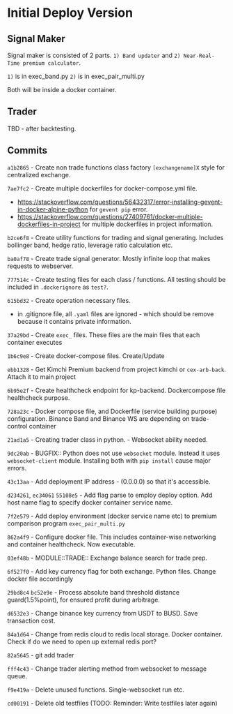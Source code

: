 # Initial Deploy Version

## Signal Maker

Signal maker is consisted of 2 parts. `1) Band updater` and `2) Near-Real-Time premium calculator`.

`1)` is in exec_band.py 
`2)` is in exec_pair_multi.py

Both will be inside a docker container. 

## Trader

TBD - after backtesting.

## Commits

`a1b2865` - Create non trade functions class factory `[exchangename]X` style for centralized exchange.

`7ae7fc2` - Create multiple dockerfiles for docker-compose.yml file. 
  - https://stackoverflow.com/questions/56432317/error-installing-gevent-in-docker-alpine-python for `gevent pip` error.
  - https://stackoverflow.com/questions/27409761/docker-multiple-dockerfiles-in-project for multiple dockerfiles in project information.

`b2ce6f8` - Create utility functions for trading and signal generating. Includes bollinger band, hedge ratio, leverage ratio calculation etc. 

`ba0af78` - Create trade signal generator. Mostly infinite loop that makes requests to webserver.

`777514c` - Create testing files for each class / functions. All testing should be included in `.dockerignore` as `test?`.

`615bd32` - Create operation necessary files.
  - in .gitignore file, all `.yaml` files are ignored - which should be remove because it contains private information.

`37a29bd` - Create `exec_` files. These files are the main files that each container executes

`1b6c9e8` - Create docker-compose files. Create/Update

`ebb1328` - Get Kimchi Premium backend from project kimchi or `cex-arb-back`. Attach it to main project

`6b95e2f` - Create healthcheck endpoint for kp-backend. Dockercompose file healthcheck purpose.

`728a23c` - Docker compose file, and Dockerfile (service building purpose) configuration. Binance Band and Binance WS are depending on trade-control container

`21ad1a5` - Creating trader class in python. - Websocket ability needed. 

`9dc20ab` - BUGFIX:: Python does not use `websocket` module. Instead it uses `websocket-client` module. Installing both with `pip install` cause major errors.

`43c13aa` - Add deployment IP address - (0.0.0.0) so that it's accessible.

`d234261`, `ec34061` `55108e5` - Add flag parse to employ deploy option. Add host name flag to specify docker container service name.

`7f2e579` - Add deploy environment (docker service name etc) to premium comparison program `exec_pair_multi.py`

`862a4f9` - Configure docker file. This includes container-wise networking and container healthcheck. Now executable. 

`03ef48b` - MODULE::TRADE:: Exchange balance search for trade prep.

`6f527f0` - Add key currency flag for both exchange. Python files. Change docker file accordingly

`29bd8c4` `bc52e9e` - Process absolute band threshold distance guard(1.5%point), for ensured profit during arbitrage. 

`d6532e3` - Change binance key currency from USDT to BUSD. Save transaction cost.

`84a1d64` - Change from redis cloud to redis local storage. Docker container. Check if do we need to open up external redis port?


`82a5645` - git add trader

`fff4c43` - Change trader alerting method from websocket to message queue. 

`f9e419a` - Delete unused functions. Single-websocket run etc.

`cd00191` - Delete old testfiles (TODO: Reminder: Write testfiles later again)